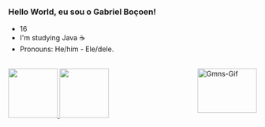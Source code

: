 ### Hello World, eu sou o Gabriel Boçoen!
- 16
- I'm studying Java ☕
- Pronouns: He/him - Ele/dele.

<div style="display: inline_block"><br>
<img align="right" alt="Gmns-Gif" height="90" width="120" src="https://media0.giphy.com/media/Zcci1utNi0VeM5qlWw/200w.gif?cid=82a1493bal7vo9ulkx3me0kodx7icvqi09hq32qanobbzojj&rid=200w.gif&ct=s">
</div>

<div>
  <a href="https://github.com/gabrielbocoen">
  <img height="100em" src="https://github-readme-stats.vercel.app/api?username=gabrielbocoen&show_icons=true&theme=dark&include_all_commits=true&count_private=true"/>
  <img height="100em" src="https://github-readme-stats.vercel.app/api/top-langs/?username=gabrielbocoen&layout=compact&langs_count=7&theme=dark"/>
</div>
